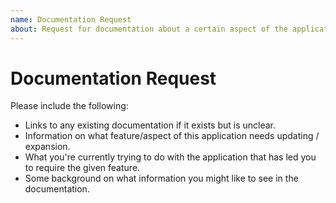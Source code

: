 ```yaml
---
name: Documentation Request
about: Request for documentation about a certain aspect of the application
---
```


# Documentation Request

<!-- Delete this line and everything below it, but read below first for information on what you should include -->
Please include the following:

 * Links to any existing documentation if it exists but is unclear.
 * Information on what feature/aspect of this application needs updating / expansion.
 * What you're currently trying to do with the application that has led you to require the given feature.
 * Some background on what information you might like to see in the documentation.
